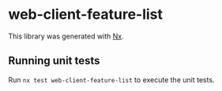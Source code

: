 # web-client-feature-list

This library was generated with [Nx](https://nx.dev).

## Running unit tests

Run `nx test web-client-feature-list` to execute the unit tests.
